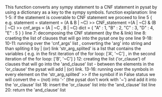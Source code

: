 This function converts any sympy statement to a CNF statement in pysat by using a dictionary as a key to the sympy symbols.
function explanation:
line 1-5: if the statement is coverable to CNF statement we proceed to line 5 
{ 
  e.g. statement = statement = (A & B | ~C)   >>   CNF_statement =(A | ~C) & (B | ~C)   >>   cnf_args = (A | ~C ,  B | ~C) 
  dict = { "A" : 1, "B" : 2, "C" : 3, "D" : 4, "E" : 5 }
}
line 7: decomposing the CNF statement (by the & link)
line 8: craeting the list of clauses that will go into the pysat one by one
line 9-18: 
10-11: running over the 'cnf_args' list , converting the 'arg' into string and than spliting it by | (or) link 
'str_arg_splited' is a list that contains the variables { e.g. in the first iteration of the for loop: ['A', '~C'] , in the second iteration of the for loop: ['B', '~C'] }
12: creating the list ('or_clause') of clauses that will go into the 'and_clause' list - between the elements in the 'or_clause' the pysat will add | (or) link.
13-16: running over the symbols in every element on the 'str_arg_splited' >> if the symbol if in False status we will convert the ~ (not) into '-' (the pysat don't work with '~') and add it into the 'or_clause' list 
18: insert the 'or_clause' list into the 'and_clause' list
line 20: return the 'and_clause' list
